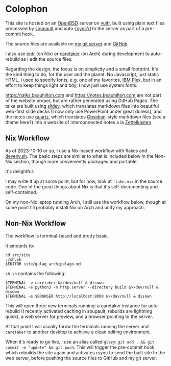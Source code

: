 # Colophon

This site is hosted on an [OpenBSD](https://www.openbsd.org/) server 
on [vultr](https://vultr.com),
built using plain text files processed by [soupault](https://soupault.app)
and auto-[rsync'd](https://en.wikipedia.org/wiki/Rsync) to the server 
as part of a pre-commit hook.

The source files are available on [my git server](https://git.beauhilton.com/site/)
and [GitHub](https://github.com/cbeauhilton/beauhilton.com).

I also use [entr](https://eradman.com/entrproject/) (on Nix) 
or [caretaker](https://github.com/grego/caretaker) (on Arch) 
during development to auto-rebuild as I edit the source files.

Regarding the design,
the focus is on simplicity and a small footprint.
It's the kind thing to do,
for the user and the planet.
No Javascript, just static HTML. 
I used to specify fonts, 
e.g. one of my favorites, [IBM Plex](https://www.ibm.com/plex/),
but in an effort to keep things light and tidy,
I now just use system fonts.

<https://talks.beauhilton.com> and 
<https://notes.beauhilton.com> 
are not part of the website proper,
but are rather generated using GitHub Pages.
The talks are built using [slidev](https://sli.dev/),
which translates markdown files into beautiful web-first slide decks
(I now only use PowerPoint under great duress),
and the notes use [quartz](https://quartz.jzhao.xyz/),
which translates [Obsidian](https://obsidian.md/)-style markdown files 
(see a theme here?) 
into a website of interconnected notes
a la [Zettelkasten](https://en.wikipedia.org/wiki/Zettelkasten).

## Nix Workflow

As of 2023-10-10 or so, 
I use a Nix-based workflow with flakes and [devenv.sh](https://devenv.sh/).
The basic steps are similar to what is included below in the Non-Nix section,
though more conveniently packaged and portable.

It's delightful.

I may write it up at some point, but for now, 
look at `flake.nix` in the source code.
One of the great things about Nix 
is that it's self-documenting and self-contained.

On my non-Nix laptop running Arch, I still use the workflow below,
though at some point I'll probably install Nix on Arch and unify my approach.


## Non-Nix Workflow

The workflow is terminal-based
and pretty basic.

It amounts to:

```shell
cd src/site
./sh.sh
$EDITOR site/gulag_archipelago.md
```

`sh.sh` contains the following:

```shell
$TERMINAL -e caretaker &>/dev/null & disown
$TERMINAL -e python3 -m http.server --directory build &>/dev/null & disown
$TERMINAL -e $BROWSER http://localhost:8000 &>/dev/null & disown
```

This will open three new terminals running:
a caretaker instance for auto-rebuild 
(I recently activated caching in soupault, 
rebuilds are lightning quick), 
a web server for preview, 
and a browser pointing to the server.

At that point I will usually throw the terminals 
running the server and `caretaker` to another desktop 
to achieve a clean editing environment.

When it's ready to go live,
I use an alias called `glazy`: `git add . && git commit -m "update" && git push`.
This will trigger the pre-commit hook,
which rebuilds the site again
and activates rsync to send the built site to the web server,
before pushing the source files to
GitHub and my git server.
